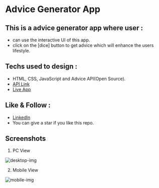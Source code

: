 # Advice Generator App

## This is a advice generator app where user :
- can use the interactive UI of this app.
- click on the [dice] button to get advice which will enhance the users lifestyle.

## Techs used to design :
- HTML, CSS, JavaScript and Advice API(Open Source).
- <a href="https://api.adviceslip.com/" target="_blank">API Link</a>
- <a href="https://harshitvijaygupta.github.io/advice-generator/" target="_blank">Live App</a>

## Like & Follow :
- <a href="https://www.linkedin.com/in/harshit-vijay-gupta" target="_blank">LinkedIn</a>
- You can give a star if you like this repo.

## Screenshots
1. PC View

 ![desktop-img](https://user-images.githubusercontent.com/76866513/158149233-899d7804-1751-475e-b7b7-fd360f0257b0.jpg)

2. Mobile View

![mobile-img](https://user-images.githubusercontent.com/76866513/158149340-16f58a37-b810-46fe-aa2b-5d9e60751cd8.jpg)
